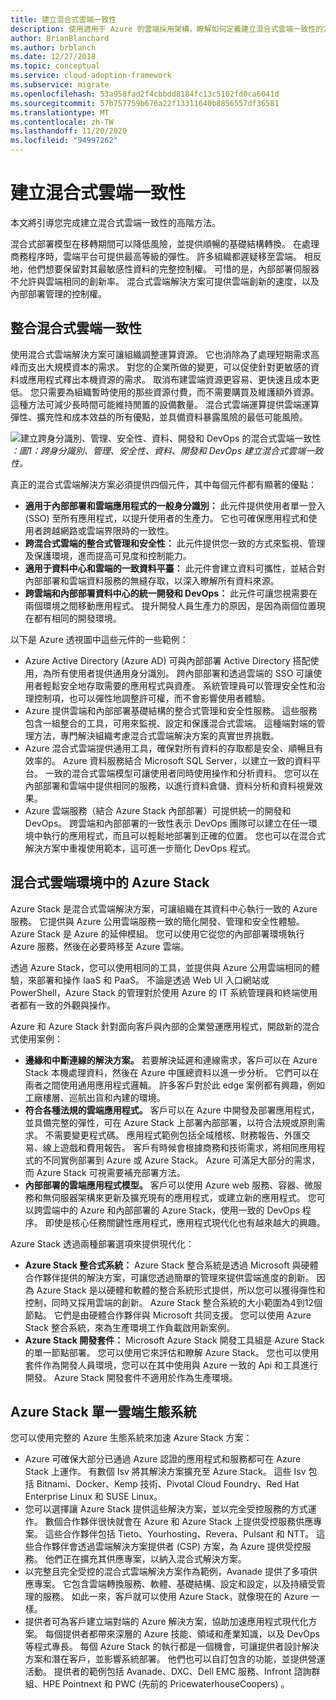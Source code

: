 ```yaml
---
title: 建立混合式雲端一致性
description: 使用適用于 Azure 的雲端採用架構，瞭解如何定義建立混合式雲端一致性的方法。
author: BrianBlanchard
ms.author: brblanch
ms.date: 12/27/2018
ms.topic: conceptual
ms.service: cloud-adoption-framework
ms.subservice: migrate
ms.openlocfilehash: 53a958fad2f4cbbdd8184fc13c5102fd0ca6041d
ms.sourcegitcommit: 57b757759b676a22f13311640b8856557df36581
ms.translationtype: MT
ms.contentlocale: zh-TW
ms.lasthandoff: 11/20/2020
ms.locfileid: "94997262"
---
```

<!-- cSpell:ignore ISVs Bitnami Yourhosting Revera Avanade Pulsant PricewaterhouseCoopers Pointnext -->

# <a name="create-hybrid-cloud-consistency"></a>建立混合式雲端一致性

本文將引導您完成建立混合式雲端一致性的高階方法。

混合式部署模型在移轉期間可以降低風險，並提供順暢的基礎結構轉換。 在處理商務程序時，雲端平台可提供最高等級的彈性。 許多組織都遲疑移至雲端。 相反地，他們想要保留對其最敏感性資料的完整控制權。 可惜的是，內部部署伺服器不允許與雲端相同的創新率。 混合式雲端解決方案可提供雲端創新的速度，以及內部部署管理的控制權。

## <a name="integrate-hybrid-cloud-consistency"></a>整合混合式雲端一致性

使用混合式雲端解決方案可讓組織調整運算資源。 它也消除為了處理短期需求高峰而支出大規模資本的需求。 對您的企業所做的變更，可以促使針對更敏感的資料或應用程式釋出本機資源的需求。 取消布建雲端資源更容易、更快速且成本更低。 您只需要為組織暫時使用的那些資源付費，而不需要購買及維護額外資源。 這種方法可減少長時間可能維持閒置的設備數量。 混合式雲端運算提供雲端運算彈性、擴充性和成本效益的所有優點，並具備資料暴露風險的最低可能風險。

![建立跨身分識別、管理、安全性、資料、開發和 DevOps 的混合式雲端一致性 ](../../_images/hybrid-consistency.png)
 _：圖1：跨身分識別、管理、安全性、資料、開發和 DevOps 建立混合式雲端一致性。_

真正的混合式雲端解決方案必須提供四個元件，其中每個元件都有顯著的優點：

- **適用于內部部署和雲端應用程式的一般身分識別：** 此元件提供使用者單一登入 (SSO) 至所有應用程式，以提升使用者的生產力。 它也可確保應用程式和使用者跨越網路或雲端界限時的一致性。
- **跨混合式雲端的整合式管理和安全性：** 此元件提供您一致的方式來監視、管理及保護環境，進而提高可見度和控制能力。
- **適用于資料中心和雲端的一致資料平臺：** 此元件會建立資料可攜性，並結合對內部部署和雲端資料服務的無縫存取，以深入瞭解所有資料來源。
- **跨雲端和內部部署資料中心的統一開發和 DevOps：** 此元件可讓您視需要在兩個環境之間移動應用程式。 提升開發人員生產力的原因，是因為兩個位置現在都有相同的開發環境。

以下是 Azure 透視圖中這些元件的一些範例：

- Azure Active Directory (Azure AD) 可與內部部署 Active Directory 搭配使用，為所有使用者提供通用身分識別。 跨內部部署和透過雲端的 SSO 可讓使用者輕鬆安全地存取需要的應用程式與資產。 系統管理員可以管理安全性和治理控制項，也可以彈性地調整許可權，而不會影響使用者體驗。
- Azure 提供雲端和內部部署基礎結構的整合式管理和安全性服務。 這些服務包含一組整合的工具，可用來監視、設定和保護混合式雲端。 這種端對端的管理方法，專門解決組織考慮混合式雲端解決方案的真實世界挑戰。
- Azure 混合式雲端提供通用工具，確保對所有資料的存取都是安全、順暢且有效率的。 Azure 資料服務結合 Microsoft SQL Server，以建立一致的資料平台。 一致的混合式雲端模型可讓使用者同時使用操作和分析資料。 您可以在內部部署和雲端中提供相同的服務，以進行資料倉儲、資料分析和資料視覺效果。
- Azure 雲端服務（結合 Azure Stack 內部部署）可提供統一的開發和 DevOps。 跨雲端和內部部署的一致性表示 DevOps 團隊可以建立在任一環境中執行的應用程式，而且可以輕鬆地部署到正確的位置。 您也可以在混合式解決方案中重複使用範本，這可進一步簡化 DevOps 程式。

## <a name="azure-stack-in-a-hybrid-cloud-environment"></a>混合式雲端環境中的 Azure Stack

Azure Stack 是混合式雲端解決方案，可讓組織在其資料中心執行一致的 Azure 服務。 它提供與 Azure 公用雲端服務一致的簡化開發、管理和安全性體驗。 Azure Stack 是 Azure 的延伸模組。 您可以使用它從您的內部部署環境執行 Azure 服務，然後在必要時移至 Azure 雲端。

透過 Azure Stack，您可以使用相同的工具，並提供與 Azure 公用雲端相同的體驗，來部署和操作 IaaS 和 PaaS。 不論是透過 Web UI 入口網站或 PowerShell，Azure Stack 的管理對於使用 Azure 的 IT 系統管理員和終端使用者都有一致的外觀與操作。

Azure 和 Azure Stack 針對面向客戶與內部的企業營運應用程式，開啟新的混合式使用案例：

- **邊緣和中斷連線的解決方案。** 若要解決延遲和連線需求，客戶可以在 Azure Stack 本機處理資料，然後在 Azure 中匯總資料以進一步分析。 它們可以在兩者之間使用通用應用程式邏輯。 許多客戶對於此 edge 案例都有興趣，例如工廠樓層、巡航出貨和內建的環境。
- **符合各種法規的雲端應用程式。** 客戶可以在 Azure 中開發及部署應用程式，並具備完整的彈性，可在 Azure Stack 上部署內部部署，以符合法規或原則需求。 不需要變更程式碼。 應用程式範例包括全域稽核、財務報告、外匯交易、線上遊戲和費用報告。 客戶有時候會根據商務和技術需求，將相同應用程式的不同實例部署到 Azure 或 Azure Stack。 Azure 可滿足大部分的需求，而 Azure Stack 可視需要補充部署方法。
- **內部部署的雲端應用程式模型。** 客戶可以使用 Azure web 服務、容器、微服務和無伺服器架構來更新及擴充現有的應用程式，或建立新的應用程式。 您可以跨雲端中的 Azure 和內部部署的 Azure Stack，使用一致的 DevOps 程序。 即使是核心任務關鍵性應用程式，應用程式現代化也有越來越大的興趣。

Azure Stack 透過兩種部署選項來提供現代化：

- **Azure Stack 整合式系統：** Azure Stack 整合系統是透過 Microsoft 與硬體合作夥伴提供的解決方案，可讓您透過簡單的管理來提供雲端進度的創新。 因為 Azure Stack 是以硬體和軟體的整合系統形式提供，所以您可以獲得彈性和控制，同時又採用雲端的創新。 Azure Stack 整合系統的大小範圍為4到12個節點。 它們是由硬體合作夥伴與 Microsoft 共同支援。 您可以使用 Azure Stack 整合系統，來為生產環境工作負載啟用新案例。
- **Azure Stack 開發套件：** Microsoft Azure Stack 開發工具組是 Azure Stack 的單一節點部署。 您可以使用它來評估和瞭解 Azure Stack。 您也可以使用套件作為開發人員環境，您可以在其中使用與 Azure 一致的 Api 和工具進行開發。 Azure Stack 開發套件不適用於作為生產環境。

## <a name="azure-stack-one-cloud-ecosystem"></a>Azure Stack 單一雲端生態系統

您可以使用完整的 Azure 生態系統來加速 Azure Stack 方案：

<!-- docutune:casing ISVs Bitnami DXC EMC Infront Yourhosting Revera Avanade Pulsant PWC PricewaterhouseCoopers Tieto NTT "Kemp Technologies" "Pivotal Cloud Foundry" -->
<!-- cSpell:ignore ISVs Bitnami Infront Kemp Yourhosting Revera Avanade Pulsant PricewaterhouseCoopers Tieto -->

- Azure 可確保大部分已通過 Azure 認證的應用程式和服務都可在 Azure Stack 上運作。 有數個 Isv 將其解決方案擴充至 Azure Stack。 這些 Isv 包括 Bitnami、Docker、Kemp 技術、Pivotal Cloud Foundry、Red Hat Enterprise Linux 和 SUSE Linux。
- 您可以選擇讓 Azure Stack 提供這些解決方案，並以完全受控服務的方式運作。 數個合作夥伴很快就會在 Azure 和 Azure Stack 上提供受控服務供應專案。 這些合作夥伴包括 Tieto、Yourhosting、Revera、Pulsant 和 NTT。 這些合作夥伴會透過雲端解決方案提供者 (CSP) 方案，為 Azure 提供受控服務。 他們正在擴充其供應專案，以納入混合式解決方案。
- 以完整且完全受控的混合式雲端解決方案作為範例，Avanade 提供了多項供應專案。 它包含雲端轉換服務、軟體、基礎結構、設定和設定，以及持續受管理的服務。 如此一來，客戶就可以使用 Azure Stack，就像現在的 Azure 一樣。
- 提供者可為客戶建立端對端的 Azure 解決方案，協助加速應用程式現代化方案。 每個提供者都帶來深層的 Azure 技能、領域和產業知識，以及 DevOps 等程式專長。 每個 Azure Stack 的執行都是一個機會，可讓提供者設計解決方案和潛在客戶，並影響系統部署。 他們也可以自訂包含的功能，並提供營運活動。 提供者的範例包括 Avanade、DXC、Dell EMC 服務、Infront 諮詢群組、HPE Pointnext 和 PWC (先前的 PricewaterhouseCoopers) 。
